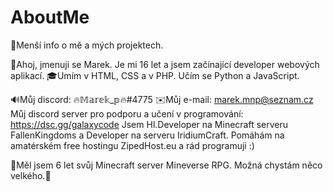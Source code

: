 # AboutMe
📜Menší info o mě a mých projektech.

👋Ahoj, jmenuji se Marek. Je mi 16 let a jsem začínající developer webových aplikací. 
🎓Umím v HTML, CSS a v PHP. Učím se Python a JavaScript.

🔊Můj discord: 🔥𝕄𝕒𝕣𝕖𝕜_𝕡🔥#4775
✉️Můj e-mail: marek.mnp@seznam.cz
Můj discord server pro podporu a učení v programování: https://dsc.gg/galaxycode
Jsem Hl.Developer na Minecraft serveru FallenKingdoms a Developer na serveru IridiumCraft. Pomáhám na amatérském free hostingu ZipedHost.eu a rád programuji :)

🔭Měl jsem 6 let svůj Minecraft server Mineverse RPG. Možná chystám něco velkého.🤔
